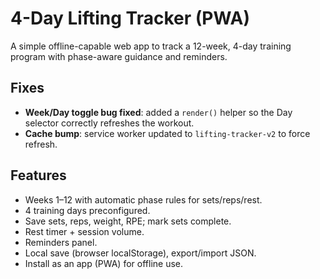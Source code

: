 
# 4-Day Lifting Tracker (PWA)

A simple offline-capable web app to track a 12-week, 4-day training program with phase-aware guidance and reminders.

## Fixes
- **Week/Day toggle bug fixed**: added a `render()` helper so the Day selector correctly refreshes the workout.
- **Cache bump**: service worker updated to `lifting-tracker-v2` to force refresh.

## Features
- Weeks 1–12 with automatic phase rules for sets/reps/rest.
- 4 training days preconfigured.
- Save sets, reps, weight, RPE; mark sets complete.
- Rest timer + session volume.
- Reminders panel.
- Local save (browser localStorage), export/import JSON.
- Install as an app (PWA) for offline use.

